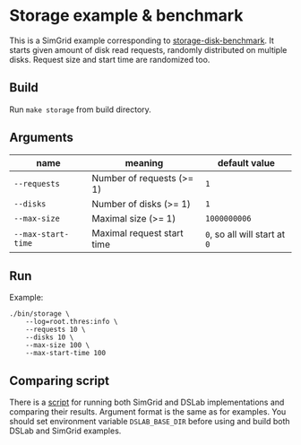 # Storage example & benchmark

This is a SimGrid example corresponding to [storage-disk-benchmark](../../../examples/storage-disk-benchmark). It starts given amount of disk read requests, randomly distributed on multiple disks. Request size and start time are randomized too.

## Build

Run `make storage` from build directory.

## Arguments
 
| name               | meaning                     | default value               |
|--------------------|-----------------------------|-----------------------------|
| `--requests`       | Number of requests (>= 1)   | `1`                         |
| `--disks`          | Number of disks (>= 1)      | `1`                         |
| `--max-size`       | Maximal size (>= 1)         | `1000000006`                |
| `--max-start-time` | Maximal request start time | `0`, so all will start at `0` |

## Run

Example:

```
./bin/storage \
    --log=root.thres:info \
    --requests 10 \
    --disks 10 \
    --max-size 100 \
    --max-start-time 100
```

## Comparing script

There is a [script](./compare-with-dslab.py) for running both SimGrid and DSLab implementations and comparing their results. Argument format is the same as for examples. You should set environment variable `DSLAB_BASE_DIR` before using and build both DSLab and SimGrid examples.